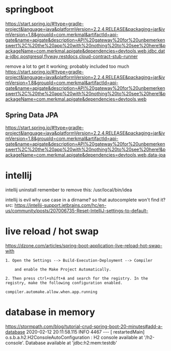 # springboot
https://start.spring.io/#!type=gradle-project&language=java&platformVersion=2.2.4.RELEASE&packaging=jar&jvmVersion=1.8&groupId=com.merkmal&artifactId=api-gate&name=apigate&description=API%20gateway%20for%20unbemerkenswert%2C%20the%20app%20with%20nothing%20to%20see%20here!&packageName=com.merkmal.apigate&dependencies=devtools,web,jdbc,data-jdbc,postgresql,flyway,restdocs,cloud-contract-stub-runner

remove a lot to get it working; probably included too much
https://start.spring.io/#!type=gradle-project&language=java&platformVersion=2.2.4.RELEASE&packaging=jar&jvmVersion=1.8&groupId=com.merkmal&artifactId=api-gate&name=apigate&description=API%20gateway%20for%20unbemerkenswert%2C%20the%20app%20with%20nothing%20to%20see%20here!&packageName=com.merkmal.apigate&dependencies=devtools,web

## Spring Data JPA
https://start.spring.io/#!type=gradle-project&language=java&platformVersion=2.2.4.RELEASE&packaging=jar&jvmVersion=1.8&groupId=com.merkmal&artifactId=api-gate&name=apigate&description=API%20gateway%20for%20unbemerkenswert%2C%20the%20app%20with%20nothing%20to%20see%20here!&packageName=com.merkmal.apigate&dependencies=devtools,web,data-jpa

# intellij
intellij uninstall
remember to remove this: 
/usr/local/bin/idea

intellij is evil
why use case in a dirname? so that autocomplete won't find it?
src: https://intellij-support.jetbrains.com/hc/en-us/community/posts/207006735-Reset-IntelliJ-settings-to-default- 

# live reload / hot swap
https://dzone.com/articles/spring-boot-application-live-reload-hot-swap-with

```
1. Open the Settings --> Build-Execution-Deployment --> Compiler

    and enable the Make Project Automatically.

2. Then press ctrl+shift+A and search for the registry. In the registry, make the following configuration enabled.

compiler.automake.allow.when.app.running
```

# database in memory
https://stormpath.com/blog/tutorial-crud-spring-boot-20-minutes#add-a-database
2020-02-12 20:11:58.115  INFO 4467 --- [  restartedMain] o.s.b.a.h2.H2ConsoleAutoConfiguration    : H2 console available at '/h2-console'. Database available at 'jdbc:h2:mem:testdb'
